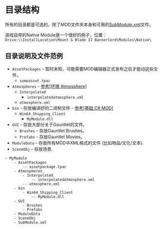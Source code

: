 # 目录结构

所有的目录都是可选的，除了MOD文件夹本身和可用的[SubModule.xml](../_xmldocs/submodule.md)文件。

游戏自带的Native Module是一个很好的例子，位置：
`Drive:\\InstallLocation\Mount & Blade II Bannerlord\Modules\Native\` 

## 目录说明及文件范例

* `AssetPackages` - 暂时未知，可能需要MOD编辑器正式发布之后才能动这些文件。
  *  `someasset.tpac`
* `Atmospheres` -  [参考[环境 Atmosphere]](../_xmldocs/atmosphere.md)
  * `Interpolated` 
    * `interpolatedatmosphere.xml`
  * `atmosphere.xml`
* `bin` - 存放编译好的二进制文件 - [参考[基础 C\# MOD]](../_tutorials/basic-csharp-mod.md)
  * `Win64_Shipping_Client`
    * `MyModule.dll`
* `GUI` - 存放大部分关于Gauntlet的文件。
  * `Brushes` - 存放Gauntlet Brushes。
  * `Prefabs` - 存放Gauntlet Movies。
* `ModuleData` - 存放所有MOD中XML格式的文件 \(比如物品/文化/文本\).
* `SceneObj` - 存放场景.

```text
- MyModule
	- AssetPackages
		-- assetpackage.tpac
	- Atmospheres
		- Interpolated
			-- interpolatedatmosphere.xml
		-- atmosphere.xml
	- bin
		- Win64_Shipping_Client
			-- MyModule.dll
    - GUI
        - Brushes
        - Prefabs
    - ModuleData
    - SceneObj
    - SubModule.xml
```


